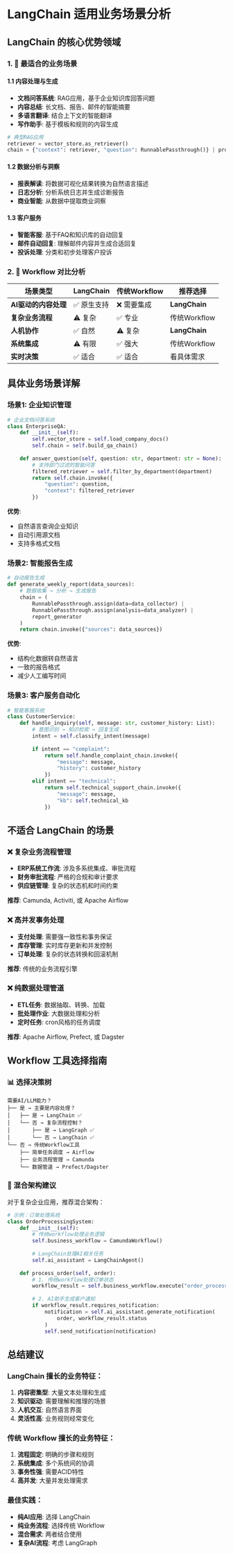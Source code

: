 # LangChain 适用业务场景分析

## LangChain 的核心优势领域

### 1. 🎯 最适合的业务场景

#### 1.1 内容处理与生成
- **文档问答系统**: RAG应用，基于企业知识库回答问题
- **内容总结**: 长文档、报告、邮件的智能摘要
- **多语言翻译**: 结合上下文的智能翻译
- **写作助手**: 基于模板和规则的内容生成

```python
# 典型RAG应用
retriever = vector_store.as_retriever()
chain = {"context": retriever, "question": RunnablePassthrough()} | prompt | llm
```

#### 1.2 数据分析与洞察
- **报表解读**: 将数据可视化结果转换为自然语言描述
- **日志分析**: 分析系统日志并生成诊断报告
- **商业智能**: 从数据中提取商业洞察

#### 1.3 客户服务
- **智能客服**: 基于FAQ和知识库的自动回复
- **邮件自动回复**: 理解邮件内容并生成合适回复
- **投诉处理**: 分类和初步处理客户投诉

### 2. 🔄 Workflow 对比分析

| 场景类型 | LangChain | 传统Workflow | 推荐选择 |
|---------|-----------|-------------|----------|
| **AI驱动的内容处理** | ✅ 原生支持 | ❌ 需要集成 | **LangChain** |
| **复杂业务流程** | ⚠️ 复杂 | ✅ 专业 | 传统Workflow |
| **人机协作** | ✅ 自然 | ⚠️ 复杂 | **LangChain** |
| **系统集成** | ⚠️ 有限 | ✅ 强大 | 传统Workflow |
| **实时决策** | ✅ 适合 | ✅ 适合 | 看具体需求 |

## 具体业务场景详解

### 场景1: 企业知识管理
```python
# 企业文档问答系统
class EnterpriseQA:
    def __init__(self):
        self.vector_store = self.load_company_docs()
        self.chain = self.build_qa_chain()
    
    def answer_question(self, question: str, department: str = None):
        # 支持部门过滤的智能问答
        filtered_retriever = self.filter_by_department(department)
        return self.chain.invoke({
            "question": question,
            "context": filtered_retriever
        })
```

**优势**: 
- 自然语言查询企业知识
- 自动引用源文档
- 支持多格式文档

### 场景2: 智能报告生成
```python
# 自动报告生成
def generate_weekly_report(data_sources):
    # 数据收集 → 分析 → 生成报告
    chain = (
        RunnablePassthrough.assign(data=data_collector) |
        RunnablePassthrough.assign(analysis=data_analyzer) |
        report_generator
    )
    return chain.invoke({"sources": data_sources})
```

**优势**:
- 结构化数据转自然语言
- 一致的报告格式
- 减少人工编写时间

### 场景3: 客户服务自动化
```python
# 智能客服系统
class CustomerService:
    def handle_inquiry(self, message: str, customer_history: List):
        # 意图识别 → 知识检索 → 回复生成
        intent = self.classify_intent(message)
        
        if intent == "complaint":
            return self.handle_complaint_chain.invoke({
                "message": message,
                "history": customer_history
            })
        elif intent == "technical":
            return self.technical_support_chain.invoke({
                "message": message,
                "kb": self.technical_kb
            })
```

## 不适合 LangChain 的场景

### ❌ 复杂业务流程管理
- **ERP系统工作流**: 涉及多系统集成、审批流程
- **财务审批流程**: 严格的合规和审计要求
- **供应链管理**: 复杂的状态机和时间约束

**推荐**: Camunda, Activiti, 或 Apache Airflow

### ❌ 高并发事务处理
- **支付处理**: 需要强一致性和事务保证
- **库存管理**: 实时库存更新和并发控制
- **订单处理**: 复杂的状态转换和回滚机制

**推荐**: 传统的业务流程引擎

### ❌ 纯数据处理管道
- **ETL任务**: 数据抽取、转换、加载
- **批处理作业**: 大数据处理和分析
- **定时任务**: cron风格的任务调度

**推荐**: Apache Airflow, Prefect, 或 Dagster

## Workflow 工具选择指南

### 📊 选择决策树

```
需要AI/LLM能力？
├── 是 → 主要是内容处理？
│   ├── 是 → LangChain ✅
│   └── 否 → 复杂流程控制？
│       ├── 是 → LangGraph ✅
│       └── 否 → LangChain ✅
└── 否 → 传统Workflow工具
    ├── 简单任务调度 → Airflow
    ├── 业务流程管理 → Camunda
    └── 数据管道 → Prefect/Dagster
```

### 🔧 混合架构建议

对于复杂企业应用，推荐混合架构：

```python
# 示例：订单处理系统
class OrderProcessingSystem:
    def __init__(self):
        # 传统workflow处理业务逻辑
        self.business_workflow = CamundaWorkflow()
        
        # LangChain处理AI相关任务
        self.ai_assistant = LangChainAgent()
    
    def process_order(self, order):
        # 1. 传统workflow处理订单状态
        workflow_result = self.business_workflow.execute("order_process", order)
        
        # 2. AI助手生成客户通知
        if workflow_result.requires_notification:
            notification = self.ai_assistant.generate_notification(
                order, workflow_result.status
            )
            self.send_notification(notification)
```

## 总结建议

### LangChain 擅长的业务特征：
1. **内容密集型**: 大量文本处理和生成
2. **知识驱动**: 需要理解和推理的场景
3. **人机交互**: 自然语言界面
4. **灵活性高**: 业务规则经常变化

### 传统 Workflow 擅长的业务特征：
1. **流程固定**: 明确的步骤和规则
2. **系统集成**: 多个系统间的协调
3. **事务性强**: 需要ACID特性
4. **高并发**: 大量并发处理需求

### 最佳实践：
- **纯AI应用**: 选择 LangChain
- **纯业务流程**: 选择传统 Workflow
- **混合需求**: 两者结合使用
- **复杂AI流程**: 考虑 LangGraph